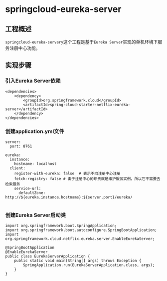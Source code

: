 # springcloud-eureka-server

## 工程概述
`springcloud-eureka-servery`这个工程是基于`Eureka Server`实现的单机环境下服务注册中心功能。

## 实现步骤
### 引入Eureka Server依赖

```
<dependencies>
	<dependency>
		<groupId>org.springframework.cloud</groupId>
		<artifactId>spring-cloud-starter-netflix-eureka-server</artifactId>
	</dependency>
</dependencies>
```
### 创建application.yml文件
```
server:
  port: 8761

eureka:
  instance:
    hostname: localhost
  client: 
    register-with-eureka: false  # 表示不向注册中心注册
    fetch-registry: false # 由于注册中心的职责就是维护服务实例，所以它不需要去检索服务
    service-url:
      defaultZone: http://${eureka.instance.hostname}:${server.port}/eureka/
      
```
### 创建Eureka Server启动类
```
import org.springframework.boot.SpringApplication;
import org.springframework.boot.autoconfigure.SpringBootApplication;
import org.springframework.cloud.netflix.eureka.server.EnableEurekaServer;

@SpringBootApplication
@EnableEurekaServer
public class EurekaServerApplication {
    public static void main(String[] args) throws Exception {
        SpringApplication.run(EurekaServerApplication.class, args);
    }
}
```





